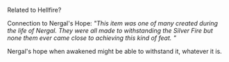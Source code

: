 Related to Hellfire?

Connection to Nergal's Hope: _"This item was one of many created during the life of Nergal. They were all made to withstanding the Silver Fire but none them ever came close to achieving this kind of feat. "_

Nergal's hope when awakened might be able to withstand it, whatever it is.